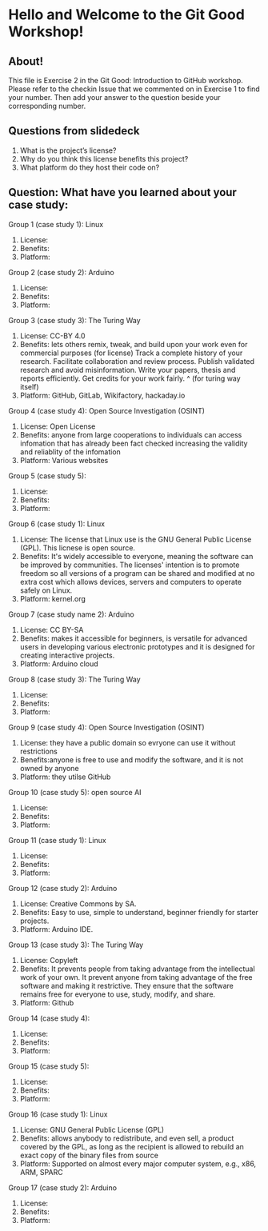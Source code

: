# Hello and Welcome to the Git Good Workshop! 

## About! 

This file is Exercise 2 in the Git Good: Introduction to GitHub workshop. 
Please refer to the checkin Issue that we commented on in Exercise 1 to find your number. Then add your answer to the question beside your corresponding number.

## Questions from slidedeck
1. What is the project’s license?
2. Why do you think this license benefits this project?
3. What platform do they host their code on?

## Question: What have you learned about your case study:

Group 1 (case study 1): Linux
1. License: 
2. Benefits:
3. Platform: 

Group 2 (case study 2): Arduino
1. License: 
2. Benefits: 
3. Platform: 

Group 3 (case study 3): The Turing Way
1. License: CC-BY 4.0
2. Benefits:
lets others remix, tweak, and build upon your work even for commercial purposes (for license)
Track a complete history of your research.
Facilitate collaboration and review process.
Publish validated research and avoid misinformation.
Write your papers, thesis and reports efficiently.
Get credits for your work fairly.
^ (for turing way itself)
3. Platform: GitHub, GitLab, Wikifactory, hackaday.io

Group 4 (case study 4): Open Source Investigation (OSINT)
1. License: Open License
2. Benefits: anyone from large cooperations to individuals can access infomation that has already been fact checked increasing the validity and reliablity of the infomation 
3. Platform: Various websites

Group 5 (case study 5): 
1. License: 
2. Benefits:
4. Platform:

Group 6 (case study 1): Linux
1. License: The license that Linux use is the GNU General Public License (GPL). This licnese is open source.
2. Benefits: It's widely accessible to everyone, meaning the software can be improved by communities. The licenses' intention is to promote freedom so all versions of a program can be shared and modified at no extra cost which allows devices, servers and computers to operate safely on Linux.
3. Platform: kernel.org

Group 7 (case study name 2): Arduino
1. License: CC BY-SA
2. Benefits: makes it accessible for beginners, is versatile for advanced users in developing various electronic prototypes and it is designed for creating interactive projects. 
3. Platform: Arduino cloud 

Group 8 (case study 3): The Turing Way
1. License: 
2. Benefits:
3. Platform: 

Group 9 (case study 4): Open Source Investigation (OSINT)
1. License: they have a public domain so evryone can use it without restrictions  
2. Benefits:anyone is free to use and modify the software, and it is not owned by anyone 
3. Platform: they utilse GitHub 

Group 10 (case study 5): open source AI
1. License: 
2. Benefits: 
3. Platform: 

Group 11 (case study 1): Linux
1. License: 
2. Benefits: 
3. Platform: 

Group 12 (case study 2): Arduino
1. License: Creative Commons by SA.
2. Benefits: Easy to use, simple to understand, beginner friendly for starter projects.
3. Platform: Arduino IDE.

Group 13 (case study 3): The Turing Way
1. License: Copyleft
2. Benefits: It prevents people from taking advantage from the intellectual work of your own. It prevent anyone from taking advantage of the free software and making it restrictive. They ensure that the software remains free for everyone to use, study, modify, and share. 
3. Platform: Github

Group 14 (case study 4):
1. License: 
2. Benefits:
3. Platform: 

Group 15 (case study 5): 
1. License: 
2. Benefits:
3. Platform: 

Group 16 (case study 1): Linux
1. License: GNU General Public License (GPL)
2. Benefits: allows anybody to redistribute, and even sell, a product covered by the GPL, as long as the recipient is allowed to rebuild an exact copy of the binary files from source
3. Platform: Supported on almost every major computer system, e.g., x86, ARM, SPARC


Group 17 (case study 2): Arduino
1. License: 
2. Benefits:
3. Platform: 




